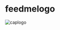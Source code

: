 # feedmelogo

![caplogo](https://github.com/user-attachments/assets/bee0e274-265f-4b2f-9665-c20056b55fe4)
